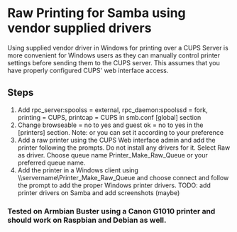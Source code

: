 # Raw Printing for Samba using vendor supplied drivers
Using supplied vendor driver in Windows for printing over a CUPS Server is more convenient for Windows users as they can manually control printer settings before sending them to the CUPS server. 
This assumes that you have properly configured CUPS' web interface access.

## Steps
1. Add rpc_server:spoolss = external, rpc_daemon:spoolssd = fork, printing = CUPS, printcap = CUPS in smb.conf [global] section
2. Change browseable = no to yes and guest ok = no to yes in the [printers] section. Note: or you can set it according to your preference
3. Add a raw printer using the CUPS Web interface admin and add the printer following the prompts. Do not install any drivers for it. Select Raw as driver. Choose queue name Printer_Make_Raw_Queue or your preferred queue name.
4. Add the printer in a Windows client using \\\servername\Printer_Make_Raw_Queue and choose connect and follow the prompt to add the proper Windows printer drivers. TODO: add printer drivers on Samba and add screenshots (maybe)

### Tested on Armbian Buster using a Canon G1010 printer and should work on Raspbian and Debian as well.
